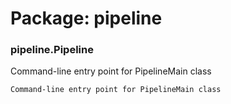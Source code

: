 # Package: pipeline


### pipeline.Pipeline

Command-line entry point for PipelineMain class


    
    Command-line entry point for PipelineMain class  
